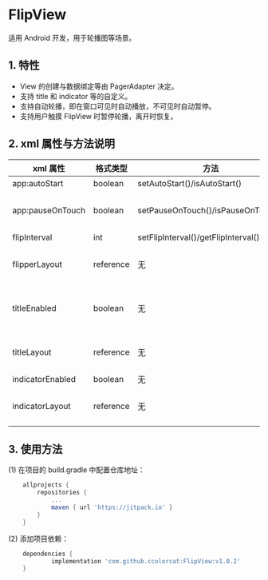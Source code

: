 # FlipView

适用 Android 开发，用于轮播图等场景。

## 1. 特性

* View 的创建与数据绑定等由 PagerAdapter 决定。
* 支持 title 和 indicator 等的自定义。
* 支持自动轮播，即在窗口可见时自动播放，不可见时自动暂停。
* 支持用户触摸 FlipView 时暂停轮播，离开时恢复。

## 2. xml 属性与方法说明

| xml 属性         | 格式类型  | 方法                                | 功能                                                         |
| ---------------- | --------- | ----------------------------------- | ------------------------------------------------------------ |
| app:autoStart    | boolean   | setAutoStart()/isAutoStart()        | 是否启用自动播放                                             |
| app:pauseOnTouch | boolean   | setPauseOnTouch()/isPauseOnTouch()  | 是否启用在用户触摸 FlipView 时暂停，离开时恢复。             |
| flipInterval     | int       | setFlipInterval()/getFlipInterval() | 设置轮播间隔                                                 |
| flipperLayout    | reference | 无                                  | LayouRes, 自定义布局中必须含有 ViewPager，且 id 为 "flipper". |
| titleEnabled     | boolean   | 无                                  | 是否显示 title，且 title 必须通过 PagerAdater.getPageTitle 返回。 |
| titleLayout      | reference | 无                                  | LayouRes, 自定义布局中必须含有 TextView，且 id 为 "title".   |
| indicatorEnabled | boolean   | 无                                  | 是否显示 indicator                                           |
| indicatorLayout  | reference | 无                                  | LayouRes, 自定义布局中必须含有 TabLayout，且 id 为 "indicator". |

## 3. 使用方法

(1) 在项目的 build.gradle 中配置仓库地址：

```groovy
	allprojects {
		repositories {
			...
			maven { url 'https://jitpack.io' }
		}
	}
```

(2) 添加项目依赖：

```groovy
	dependencies {
	        implementation 'com.github.ccolorcat:FlipView:v1.0.2'
	}
```